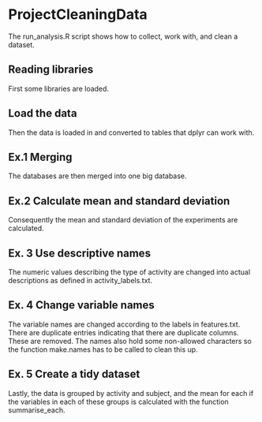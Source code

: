 # ProjectCleaningData
The run_analysis.R script shows how to collect, work with, and clean a dataset.

## Reading libraries
First some libraries are loaded.

## Load the data
Then the data is loaded in and converted to tables that dplyr can work with.

## Ex.1 Merging
The databases are then merged into one big database.

## Ex.2 Calculate mean and standard deviation
Consequently the mean and standard deviation of the experiments are calculated.

## Ex. 3 Use descriptive names
The numeric values describing the type of activity are changed into actual descriptions as defined in activity_labels.txt.

## Ex. 4 Change variable names
The variable names are changed according to the labels in features.txt. There are duplicate entries indicating that there are duplicate columns. These are removed. The names also hold some non-allowed characters so the function make.names has to be called to clean this up.

## Ex. 5 Create a tidy dataset
Lastly, the data is grouped by activity and subject, and the mean for each if the variables in each of these groups is calculated with the function summarise_each.
